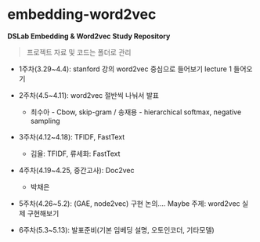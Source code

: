 # embedding-word2vec
**DSLab Embedding &amp; Word2vec Study Repository**

> 프로젝트 자료 및 코드는 폴더로 관리

- 1주차(3.29~4.4): stanford 강의 word2vec 중심으로 들어보기 lecture 1 들어오기

- 2주차(4.5~4.11): word2vec 절반씩 나눠서 발표
  - 최수아 - Cbow, skip-gram / 송재용 - hierarchical softmax, negative sampling

- 3주차(4.12~4.18): TFIDF, FastText
  - 김율: TFIDF, 류세화: FastText 

- 4주차(4.19~4.25, 중간고사): Doc2vec
  - 박채은 

- 5주차(4.26~5.2): (GAE, node2vec) 구현 논의…. Maybe 주제: word2vec 실제 구현해보기

- 6주차(5.3~5.13): 발표준비(기본 임베딩 설명, 오토인코더, 기타모델)

